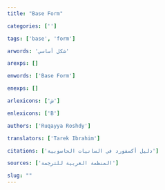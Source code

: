 ```yaml
---
title: "Base Form"

categories: ['']

tags: ['base', 'form']

arwords: 'شكل أساسي'

arexps: []

enwords: ['Base Form']

enexps: []

arlexicons: ['ش']

enlexicons: ['B']

authors: ['Ruqayya Roshdy']

translators: ['Tarek Ibrahim']

citations: ['دليل أكسفورد في السانيات الحاسوبية']

sources: ['المنظمة العربية للترجمة']

slug: ""
---
```


